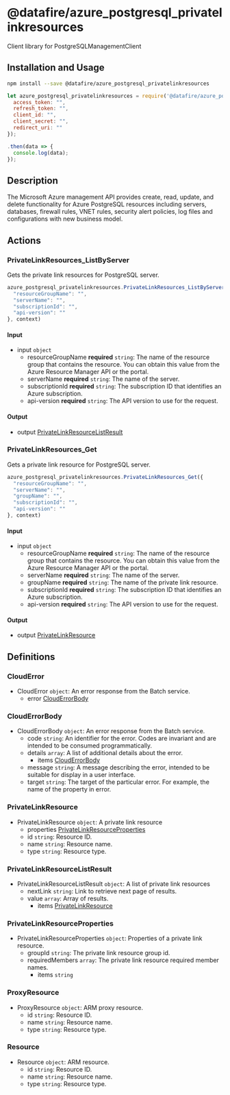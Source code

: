 # @datafire/azure_postgresql_privatelinkresources

Client library for PostgreSQLManagementClient

## Installation and Usage
```bash
npm install --save @datafire/azure_postgresql_privatelinkresources
```
```js
let azure_postgresql_privatelinkresources = require('@datafire/azure_postgresql_privatelinkresources').create({
  access_token: "",
  refresh_token: "",
  client_id: "",
  client_secret: "",
  redirect_uri: ""
});

.then(data => {
  console.log(data);
});
```

## Description

The Microsoft Azure management API provides create, read, update, and delete functionality for Azure PostgreSQL resources including servers, databases, firewall rules, VNET rules, security alert policies, log files and configurations with new business model.

## Actions

### PrivateLinkResources_ListByServer
Gets the private link resources for PostgreSQL server.


```js
azure_postgresql_privatelinkresources.PrivateLinkResources_ListByServer({
  "resourceGroupName": "",
  "serverName": "",
  "subscriptionId": "",
  "api-version": ""
}, context)
```

#### Input
* input `object`
  * resourceGroupName **required** `string`: The name of the resource group that contains the resource. You can obtain this value from the Azure Resource Manager API or the portal.
  * serverName **required** `string`: The name of the server.
  * subscriptionId **required** `string`: The subscription ID that identifies an Azure subscription.
  * api-version **required** `string`: The API version to use for the request.

#### Output
* output [PrivateLinkResourceListResult](#privatelinkresourcelistresult)

### PrivateLinkResources_Get
Gets a private link resource for PostgreSQL server.


```js
azure_postgresql_privatelinkresources.PrivateLinkResources_Get({
  "resourceGroupName": "",
  "serverName": "",
  "groupName": "",
  "subscriptionId": "",
  "api-version": ""
}, context)
```

#### Input
* input `object`
  * resourceGroupName **required** `string`: The name of the resource group that contains the resource. You can obtain this value from the Azure Resource Manager API or the portal.
  * serverName **required** `string`: The name of the server.
  * groupName **required** `string`: The name of the private link resource.
  * subscriptionId **required** `string`: The subscription ID that identifies an Azure subscription.
  * api-version **required** `string`: The API version to use for the request.

#### Output
* output [PrivateLinkResource](#privatelinkresource)



## Definitions

### CloudError
* CloudError `object`: An error response from the Batch service.
  * error [CloudErrorBody](#clouderrorbody)

### CloudErrorBody
* CloudErrorBody `object`: An error response from the Batch service.
  * code `string`: An identifier for the error. Codes are invariant and are intended to be consumed programmatically.
  * details `array`: A list of additional details about the error.
    * items [CloudErrorBody](#clouderrorbody)
  * message `string`: A message describing the error, intended to be suitable for display in a user interface.
  * target `string`: The target of the particular error. For example, the name of the property in error.

### PrivateLinkResource
* PrivateLinkResource `object`: A private link resource
  * properties [PrivateLinkResourceProperties](#privatelinkresourceproperties)
  * id `string`: Resource ID.
  * name `string`: Resource name.
  * type `string`: Resource type.

### PrivateLinkResourceListResult
* PrivateLinkResourceListResult `object`: A list of private link resources
  * nextLink `string`: Link to retrieve next page of results.
  * value `array`: Array of results.
    * items [PrivateLinkResource](#privatelinkresource)

### PrivateLinkResourceProperties
* PrivateLinkResourceProperties `object`: Properties of a private link resource.
  * groupId `string`: The private link resource group id.
  * requiredMembers `array`: The private link resource required member names.
    * items `string`

### ProxyResource
* ProxyResource `object`: ARM proxy resource.
  * id `string`: Resource ID.
  * name `string`: Resource name.
  * type `string`: Resource type.

### Resource
* Resource `object`: ARM resource.
  * id `string`: Resource ID.
  * name `string`: Resource name.
  * type `string`: Resource type.


